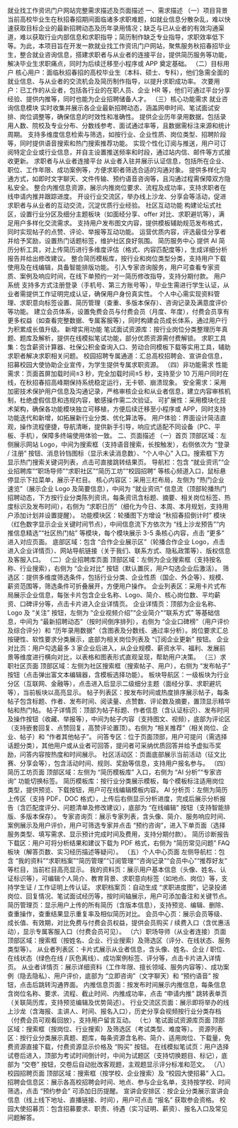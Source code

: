就业找工作资讯门户网站完整需求描述及页面描述
一、需求描述
（一）项目背景
当前高校毕业生在秋招春招期间面临诸多求职难题，如就业信息分散杂乱，难以快速获取目标企业的最新招聘动态及历年录用情况；缺乏与已从业者的有效沟通渠道，难以获取行业内部信息和求职指导；简历制作缺乏专业指导，求职效率低下等。为此，本项目旨在开发一款就业找工作资讯门户网站，聚焦服务秋招春招毕业生，整合就业咨询信息，搭建求职者与从业者的连接平台，提供简历服务等功能，解决毕业生求职痛点，同时为后续迁移至小程序或 APP 奠定基础。
（二）目标用户
核心用户：面临秋招春招的高校毕业生（本科、硕士、专科），他们急需全面的就业信息、与从业者的交流机会及简历制作指导，以提升求职成功率。
次要用户：已工作的从业者，包括各行业的在职人员、企业 HR 等，他们可通过平台分享经验、提供内推等，同时也能为企业招聘储备人才。
（三）核心功能需求
就业咨询信息模块
实时收集并展示各企业最新招聘动态，涵盖网申时间、笔试面试安排、岗位调整等，确保信息的时效性和准确性。
提供企业历年录用数据，包括录用人数、院校及专业分布、分数线参考、面试通过率等，且数据需标注来源和统计周期。
支持多维度信息检索与筛选，如按行业、企业性质、岗位类型、招聘阶段等，同时提供语音搜索和热门搜索推荐功能。
实现个性化订阅与推送，用户可订阅特定企业或行业信息，并自主设置推送频率和时段，通过站内信、邮件等方式接收更新。
求职者与从业者连接平台
从业者入驻并展示认证信息，包括所在企业、职位、工作年限、成功案例等，方便求职者筛选合适的沟通对象。
提供多样化沟通方式，如即时文字聊天、文件传输、预约语音咨询等，且沟通过程需保障双方隐私安全。
整合内推信息资源，展示内推岗位要求、流程及成功率，支持求职者在线申请内推并跟踪进度。
开设行业交流区，举办线上沙龙、分享会等活动，促进求职者与从业者的互动交流，沉淀优质行业经验。
社区互动功能
构建论坛式社区，设置行业分区及细分主题板块（如面经分享、offer 对比、求职避坑等），满足用户多样化交流需求。
支持用户发布图文内容，提供模板辅助规范发布格式，同时实现帖子的点赞、评论、举报等互动功能。
运营优质内容，评选最佳分享者并给予奖励，设置热门话题标签，维护社区良好氛围。
简历服务中心
提供 AI 简历分析工具，对上传简历进行多维度评估（格式、内容匹配度等），生成详细分析报告并给出修改建议。
整合简历模板库，按行业和岗位类型分类，支持用户下载使用及在线编辑，具备智能排版功能。
引入专家咨询服务，用户可查看专家资质、案例及响应时间，在线下单预约一对一简历修改指导，支持分期付款。
用户系统
支持多方式注册登录（手机号、第三方账号等），毕业生需进行学生认证，从业者需提供工作证明完成认证，确保用户身份真实性。
个人中心需实现资料管理、求职意向标签设置、简历管理（查重、多版本保存）、咨询记录及满意度评价等功能。
建立会员体系，设置免费会员与付费会员（月度、年度），付费会员享有更多权益（如查看完整数据、专属客服等），同时构建会员成长体系，通过用户行为积累成长值升级。
新增实用功能
笔试面试资源库：按行业岗位分类整理历年真题、题库及解析，提供在线模拟笔试功能，部分优质资源需付费解锁。
求职工具集：包含薪资计算器、社保公积金查询入口、劳动合同模板下载等实用工具，辅助求职者解决求职相关问题。
校园招聘专属通道：汇总高校招聘会、宣讲会信息，招募校园大使协助企业宣传，为学生提供专属求职资源。
（四）非功能需求
性能需求：页面首屏加载时间≤3 秒，完全加载时间≤5 秒，支持至少 10 万用户同时在线，在秋招春招高峰期保持系统稳定运行，无卡顿、崩溃现象。
安全需求：采用加密技术保护用户信息及沟通记录，严格审核企业和从业者信息，建立内容审核机制，杜绝虚假信息和违规内容，敏感操作需二次验证。
可扩展性：采用模块化技术架构，确保各功能模块独立可移植，方便后续迁移至小程序或 APP，同时支持功能迭代和新增，如拓展新行业分类、优化算法等。
用户体验：界面设计简洁直观，操作流程便捷，导航清晰，提供新手引导，响应式适配不同设备（PC、平板、手机），保障多终端使用体验一致。
二、页面描述
（一）首页
顶部区域：左侧展示网站 Logo，中间为搜索框（支持语音搜索，长按触发），右侧依次为 “登录 / 注册” 按钮、消息铃铛图标（显示未读消息数）、“个人中心” 入口。搜索框下方显示热门搜索关键词列表，点击可直接跳转结果页。
导航栏：包含 “就业资讯”“企业招聘库”“职场导师”“求职社区”“简历工坊”“校园招聘” 等核心频道入口，鼠标悬停显示下拉菜单，展示子栏目。
核心内容区：采用三栏布局，左侧为 “热门企业速览”（展示企业 Logo 及简要信息），中间为 “就业资讯” 信息流（顶部轮播热门招聘动态，下方按行业分类陈列资讯，每条资讯含标题、摘要、相关岗位标签、热度标识及发布时间），右侧为 “求职日历”（细化为今日、本周、本月规划，支持用户添加计划并设置提醒）。
功能模块区：轮播图下方增设 “秋招春招倒计时” 模块（红色数字显示企业关键时间节点），中间信息流下方依次为 “线上沙龙预告”“内推信息精选”“社区热门帖” 等模块，每个模块展示 3-5 条核心内容，点击 “更多” 进入对应页面。
底部区域：包含 “合作企业展示区”（轮播合作企业 Logo，点击进入企业详情页）、网站导航链接（关于我们、联系方式、隐私政策等）、版权信息及客服入口。
（二）企业招聘库页面
顶部区域：左侧为企业搜索框（支持按名称、行业搜索），右侧为 “企业对比” 按钮（默认置灰，用户勾选企业后激活）。
筛选区：提供多维度筛选条件，包括行业分类、企业性质（国企、外企等）、规模、薪资范围等，筛选条件可折叠展开，方便用户操作。
企业列表区：采用卡片式布局展示企业信息，每张卡片包含企业名称、Logo、简介、核心岗位数、平均薪资、口碑评分等，点击卡片进入企业详情页。
企业详情页：顶部为企业名称、Logo 及 “关注” 按钮，左侧为 “企业视频介绍”“企业简介”“联系方式” 等基础信息，中间为 “最新招聘动态”（按时间倒序排列），右侧为 “企业口碑榜”（用户评价及综合评分）和 “历年录用数据”（含图表及分数线、通过率分析）。岗位要求汇总按硬性、软性要求分类展示，底部为相关岗位列表及 “订阅企业更新” 按钮。
企业对比页：用户勾选最多 3 家企业后进入，从企业规模、薪资水平、福利、发展前景等维度进行横向对比，以表格和图表形式直观呈现，帮助用户决策。
（三）求职社区页面
顶部区域：左侧为社区搜索框（搜索帖子、用户），右侧为 “发布帖子” 按钮（点击弹出富文本编辑器，含模板选择功能）。
板块导航区：一级板块为行业分区（互联网、金融等），点击进入后显示二级细分主题（面经分享、求职避坑等），当前板块以高亮显示。
帖子列表区：按发布时间或热度排序展示帖子，每条帖子包含标题、作者、发布时间、阅读量、点赞数、评论数及摘要，置顶显示精华帖和热门帖。
帖子详情页：顶部为帖子标题、作者信息（含认证标识）、发布时间及操作按钮（收藏、举报等），中间为帖子内容（支持图文、视频），底部为评论区（支持嵌套回复、点赞回复，高赞评论置顶）。右侧为 “相关推荐”（相关岗位、企业、帖子）和 “作者其他帖子”。
问答专区：位于页面顶部，用户可提问（需选择话题分类），其他用户或从业者可回答，提问者可采纳优质回答并给予虚拟币奖励，问答内容按热度和时间展示。
社区活动区：页面底部展示当前活动（征文比赛、分享会等），包含活动时间、规则、奖励等信息，支持用户报名参与。
（四）简历工坊页面
顶部区域：左侧为 “简历模板库” 入口，右侧为 “AI 分析”“专家咨询” 功能切换标签。
简历模板库：按行业分类展示模板，每个模板标注适用岗位类型，提供预览、下载按钮，用户可在线编辑模板内容。
AI 分析页：左侧为简历上传区（支持 PDF、DOC 格式），上传后右侧显示分析进度，完成后展示分析报告（含匹配度评分、问题清单及修改建议），底部为 “在线编辑” 按钮（支持智能排版、多版本保存）。
专家咨询页：展示专家列表，含头像、简介、服务响应时间、案例展示及用户评价，用户可筛选专家并点击 “预约咨询”，进入下单页面（选择服务类型、填写需求、显示预计完成时间及费用，支持分期付款）。
简历诊断报告下载区：用户可将分析结果和建议下载为 PDF 格式，右侧为 “简历常见问题” FAQ 板块（解答页数、实习经历描述等疑问）。
（五）个人中心页面
左侧导航栏：包含 “我的资料”“求职档案”“简历管理”“订阅管理”“咨询记录”“会员中心”“推荐好友” 等栏目，当前栏目高亮显示。
我的资料页：展示用户基本信息（头像、姓名、认证标识等），可编辑个人简介、教育背景、求职意向标签（如地点、岗位）等，支持学生证 / 工作证明上传认证。
求职档案页：自动生成 “求职进度图”，记录投递岗位、回复情况、笔试面试经历等，按时间轴展示，用户可添加备注和关键节点。
简历管理页：显示用户上传的所有简历（含版本信息），支持预览、编辑、删除、查重操作，查重结果显示重复率及相似简历对比。
会员中心页：展示会员等级、成长值、有效期，对比免费与付费会员权益，提供会员购买 / 续费入口（含优惠活动），显示专属客服入口（付费会员可见）。
（六）职场导师（从业者连接）页面
顶部区域：搜索框（按姓名、企业、行业搜索）及筛选区（评分、在线状态、服务类型等）。
从业者列表区：卡片式展示从业者信息，含头像、姓名、企业 / 职位、在线状态（绿色在线 / 灰色离线）、成功案例标签、评分等，点击卡片进入详情页。
从业者详情页：展示详细资料（工作年限、擅长领域、服务内容等）、成功案例（隐去隐私）、用户评价，底部为 “立即咨询”（文字聊天）和 “预约语音” 按钮，点击后跳转沟通界面。
内推信息页面：按发布时间展示内推信息，每条信息含岗位名称、要求、流程、截止时间、内推成功率，点击 “申请内推” 跳转表单页（关联简历库，支持预览编辑及优势简述）。
行业交流区页面：展示即将举办的线上沙龙（含海报、主讲人、时间、报名入口），历史分享会视频按行业分类存档（付费会员可观看回放），支持用户留言互动。
（七）笔试面试资源库页面
顶部区域：搜索框（按岗位、行业搜索）及筛选区（考试类型、难度等）。
资源列表区：按行业分类展示真题、题库，每条资源含名称、简介、适用岗位、下载量，免费资源直接下载，付费资源显示价格及 “购买” 按钮。
在线模拟笔试页：用户选择试卷后进入，顶部为考试时间倒计时，中间为试题区（支持切换题目、标记），底部为 “交卷” 按钮，交卷后自动批改客观题，主观题显示评分标准和范文。
（八）校园招聘页面
顶部区域：搜索框（按学校、企业搜索）及 “校园大使招募” 入口。
招聘会信息区：展示各高校招聘会时间、地点、参与企业名单，支持按学校、时间筛选，点击 “预约参会” 可添加日历提醒。
宣讲会安排区：按企业分类展示宣讲会信息（线上线下地址、直播链接、时间），用户可点击 “报名” 获取参会资格。
校园大使招募页：包含招募要求、职责、待遇（实习证明、薪资）、报名入口及常见问题解答。
